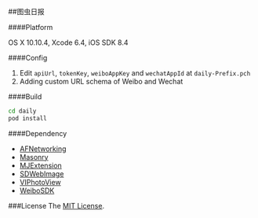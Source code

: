 ##图虫日报

####Platform

OS X 10.10.4, Xcode 6.4, iOS SDK 8.4

####Config
1. Edit `apiUrl`, `tokenKey`, `weiboAppKey` and `wechatAppId` at `daily-Prefix.pch`
2. Adding custom URL schema of Weibo and Wechat

####Build
```bash
cd daily
pod install
```

####Dependency
- [AFNetworking](https://github.com/AFNetworking/AFNetworking)
- [Masonry](https://github.com/SnapKit/Masonry)
- [MJExtension](https://github.com/CoderMJLee/MJExtension)
- [SDWebImage](https://github.com/rs/SDWebImage)
- [VIPhotoView](https://github.com/vitoziv/VIPhotoView)
- [WeiboSDK](https://github.com/sinaweibosdk/weibo_ios_sdk)

###License
The [MIT License](LICENSE).
